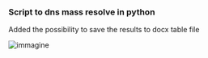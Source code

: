  ### Script to dns mass resolve in python
 
 Added the possibility to save the results to docx table file
 
 ![immagine](https://user-images.githubusercontent.com/36534362/123444968-bcf83480-d5d7-11eb-8943-703708e952cf.png)




